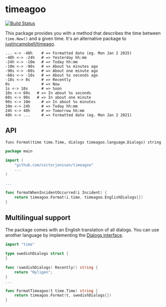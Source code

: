 # timeagoo
[![Build Status](https://travis-ci.org/victorjonsson/timeagoo.svg?branch=master)](https://travis-ci.org/victorjonsson/timeagoo)

This package provides you with a method that describes the time between `time.Now()` and a given time.
It's an alternative package to [justincampbell/timeago](https://github.com/justincampbell/timeago).


```
... <-> -48h    # => Formatted date (eg. Mon Jan 2 2015)
-48h <-> -24h   # => Yesterday hh:mm 
-24h <-> -10m   # => Today hh:mm
-10m <-> -90s   # => About %s minutes ago 
-90s <-> -60s   # => About one minute ago 
-60s <-> -10s   # => About %s seconds ago
-10s <-> 0s     # => Recently
0s              # => Now
1s <-> 10s      # => Soon
10s <-> 60s   # => In about %s seconds
60s <-> 90s   # => In about one minute
90s <-> 10m     # => In about %s minutes
10m <-> 24h     # => Today hh:mm
24h <-> 48h     # => Tomorrow hh:mm
48h <-> ...     # => Formatted date (eg. Mon Jan 2 2021)
```

## API

`func Format(time time.Time, dialogs timeagoo.language.Dialogs) string`

```go
package main

import (
    "github.com/victorjonsson/timeagoo"
    ...
)

...

func formatWhenIncidentOccurred(i Incident) {    
    return timeagoo.Format(i.time, timeagoo.EnglishDialogs{})
}

```

## Multilingual support

The package comes with an English translation of all dialogs. You can use another language by
 implementing the [Dialogs interface](https://github.com/victorjonsson/timeagoo/blob/master/timeagoo.go#L68).

```go
import "time"

type swedishDialogs struct {
}

func (swedishDialogs) Recently() string {
    return "Nyligen";
}
...

func FormatTimeagoo(t time.Time) string {
    return timeagoo.Format(t, swedishDialogs{})
}

```
